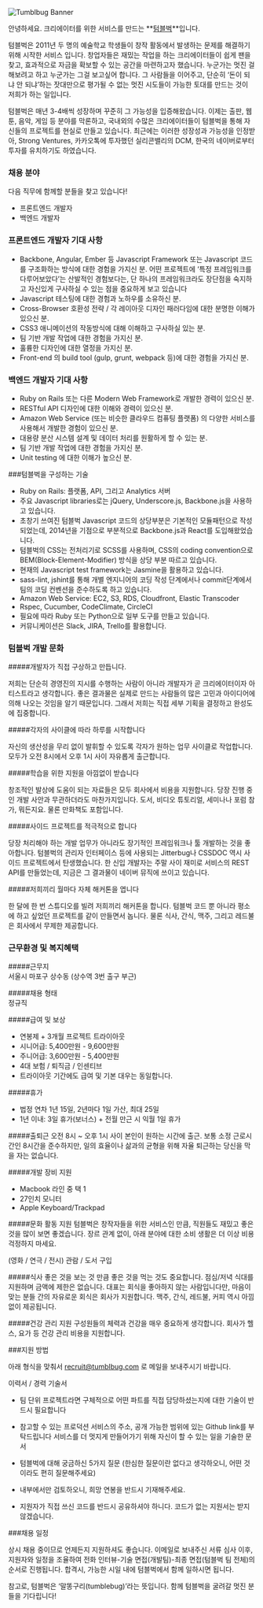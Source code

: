 ![Tumblbug Banner](https://s3-ap-northeast-1.amazonaws.com/tumblbug-assets/brand/tumblbug_banner.png)

안녕하세요. 크리에이터를 위한 서비스를 만드는 **[텀블벅](https://www.tumblbug.com)**입니다. 

텀블벅은 2011년 두 명의 예술학교 학생들이 창작 활동에서 발생하는 문제를 해결하기 위해 시작한 서비스 입니다. 창업자들은 재밌는 작업을 하는 크리에이터들이 쉽게 팬을 찾고, 효과적으로 자금을 확보할 수 있는 공간을 마련하고자 했습니다. 누군가는 멋진 걸 해보려고 하고 누군가는 그걸 보고싶어 합니다. 그 사람들을 이어주고, 단순히 ‘돈이 되냐 안 되냐’하는 잣대만으로 평가될 수 없는 멋진 시도들이 가능한 토대를 만드는 것이 저희가 하는 일입니다.

텀블벅은 매년 3-4배씩 성장하며 꾸준히 그 가능성을 입증해왔습니다. 이제는 출판, 웹툰, 음악, 게임 등 분야를 막론하고, 국내외의 수많은 크리에이터들이 텀블벅을 통해 자신들의 프로젝트를 현실로 만들고 있습니다. 최근에는 이러한 성장성과 가능성을 인정받아, Strong Ventures, 카카오톡에 투자했던 실리콘밸리의 DCM, 한국의 네이버로부터 투자를 유치하기도 하였습니다.

### 채용 분야

다음 직무에 함께할 분들을 찾고 있습니다!

  - 프론트엔드 개발자
  - 백엔드 개발자

### 프론트엔드 개발자 기대 사항 

- Backbone, Angular, Ember 등 Javascript Framework 또는 Javascript 코드를 구조화하는 방식에 대한 경험을 가지신 분. 어떤 프로젝트에 ‘특정 프레임워크를 다루어보았다’는 산발적인 경험보다는, 단 하나의 프레임워크라도 장단점을 숙지하고 자신있게 구사하실 수 있는 점을 중요하게 보고 있습니다
- Javascript 테스팅에 대한 경험과 노하우를 소유하신 분.
- Cross-Browser 호환성 전략 / 각 레이아웃 디자인 패러다임에 대한 분명한 이해가 있으신 분.
- CSS3 애니메이션의 작동방식에 대해 이해하고 구사하실 있는 분.
- 팀 기반 개발 작업에 대한 경험을 가지신 분.
- 훌륭한 디자인에 대한 열정을 가지신 분.
- Front-end 의 build tool (gulp, grunt, webpack 등)에 대한 경험을 가지신 분.

### 백엔드 개발자 기대 사항

- Ruby on Rails 또는 다른 Modern Web Framework로 개발한 경력이 있으신 분.
- RESTful API 디자인에 대한 이해와 경력이 있으신 분.
- Amazon Web Service (또는 비슷한 클라우드 컴퓨팅 플랫폼) 의 다양한 서비스를 사용해서 개발한 경험이 있으신 분.
- 대용량 분산 시스템 설계 및 데이터 처리를 원활하게 할 수 있는 분.
- 팀 기반 개발 작업에 대한 경험을 가지신 분.
- Unit testing 에 대한 이해가 높으신 분.

###텀블벅을 구성하는 기술

- Ruby on Rails: 플랫폼, API, 그리고 Analytics 서버
- 주요 Javascript libraries로는 jQuery, Underscore.js, Backbone.js을 사용하고 있습니다.
- 초창기 쓰여진 텀블벅 Javascript 코드의 상당부분은 기본적인 모듈패턴으로 작성되었는데, 2014년을 기점으로 부분적으로 Backbone.js과 React를 도입해왔었습니다.
- 텀블벅의 CSS는 전처리기로 SCSS를 사용하며, CSS의 coding convention으로 BEM(Block-Element-Modifier) 방식을 상당 부분 따르고 있습니다.
- 현재의 Javascript test framework는 Jasmine을 활용하고 있습니다.
- sass-lint, jshint를 통해 개별 엔지니어의 코딩 작성 단계에서나 commit단계에서 팀의 코딩 컨벤션을 준수하도록 하고 있습니다.
- Amazon Web Service: EC2, S3, RDS, Cloudfront, Elastic Transcoder 
- Rspec, Cucumber, CodeClimate, CircleCI
- 필요에 따라 Ruby 또는 Python으로 일부 도구를 만들고 있습니다.
- 커뮤니케이션은 Slack, JIRA, Trello를 활용합니다.

### 텀블벅 개발 문화

#####개발자가 직접 구상하고 만듭니다.

저희는 단순히 경영진의 지시를 수행하는 사람이 아니라 개발자가 곧 크리에이터이자 아티스트라고 생각합니다. 좋은   결과물은 실제로 만드는 사람들의 많은 고민과 아이디어에 의해 나오는 것임을 알기 때문입니다. 그래서 저희는 직접 세부 기획을 결정하고 완성도에 집중합니다.

#####각자의 사이클에 따라 하루를 시작합니다 

자신의 생산성을 무리 없이 발휘할 수 있도록 각자가 원하는 업무 사이클로 작업합니다. 모두가 오전 8시에서 오후 1시 사이 자유롭게 출근합니다. 

#####학습을 위한 지원을 아낌없이 받습니다

창조적인 발상에 도움이 되는 자료들은 모두 회사에서 비용을 지원합니다. 당장 진행 중인 개발 사안과 무관하더라도 마찬가지입니다. 도서, 비디오 튜토리얼, 세미나나 포럼 참가, 뭐든지요. 물론 만화책도 포함입니다.

#####사이드 프로젝트를 적극적으로 합니다

당장 처리해야 하는 개발 업무가 아니라도 장기적인 프레임워크나 툴 개발하는 것을 좋아합니다. 텀블벅의 관리자 인터페이스 등에 사용되는 Jitterbug나 CSSDOC 역시 사이드 프로젝트에서 탄생했습니다. 한 신입 개발자는 주말 사이 재미로 서비스의 REST API를 만들었는데, 지금은 그 결과물이 네이버 뮤직에 쓰이고 있습니다. 

#####저희끼리 월마다 자체 해커톤을 엽니다

한 달에 한 번 스튜디오를 빌려 저희끼리 해커톤을 합니다. 텀블벅 코드 뿐 아니라 평소에 하고 싶었던 프로젝트를 같이 만들면서 놉니다. 물론 식사, 간식, 맥주, 그리고 레드불은 회사에서 무제한 제공합니다.

### 근무환경 및 복지혜택

#####근무지         
서울시 마포구 상수동 (상수역 3번 출구 부근)                

#####채용 형태     
정규직

#####급여 및 보상     
- 연봉제 + 3개월 프로젝트 트라이아웃
- 시니어급: 5,400만원 - 9,600만원
- 주니어급: 3,600만원 - 5,400만원
- 4대 보험 / 퇴직금 / 인센티브
- 트라이아웃 기간에도 급여 및 기본 대우는 동일합니다.

#####휴가
- 법정 연차 1년 15일, 2년마다 1일 가산, 최대 25일
- 1년 이내: 3일 휴가(보너스) + 전월 만근 시 익월 1일 휴가

#####출퇴근
오전 8시 ~ 오후 1시 사이 본인이 원하는 시간에 출근. 보통 소정 근로시간인 8시간을 준수하지만, 일의 효율이나 삶과의 균형을 위해 자율 퇴근하는 당신을 막을 자는 없습니다.

#####개발 장비 지원
- Macbook 라인 중 택 1
- 27인치 모니터
- Apple Keyboard/Trackpad

#####문화 활동 지원
텀블벅은 창작자들을 위한 서비스인 만큼, 직원들도 재밌고 좋은 것을 많이 보면 좋겠습니다. 장르 관계 없이, 아래 분야에 대한 소비 생활은 더 이상 비용 걱정하지 마세요.

(영화 / 연극 / 전시) 관람 / 도서 구입
  
#####식사
좋은 것을 보는 것 만큼 좋은 것을 먹는 것도 중요합니다. 점심/저녁 식대를 지원하며 금액에 제한은 없습니다. 대표는 회식을 좋아하지 않는 사람입니다만, 마음이 맞는 분들 간의 자유로운 회식은 회사가 지원합니다. 맥주, 간식, 레드불, 커피 역시 아낌없이 제공됩니다. 

#####건강 관리 
지원 구성원들의 체력과 건강을 매우 중요하게 생각합니다. 회사가 헬스, 요가 등 건강 관리 비용을 지원합니다. 

###지원 방법

아래 형식을 맞춰서 recruit@tumblbug.com 로 메일을 보내주시기 바랍니다.

이력서 / 경력 기술서
* 팀 단위 프로젝트라면 구체적으로 어떤 파트를 직접 담당하셨는지에 대한 기술이 반드시 필요합니다
* 참고할 수 있는 프로덕션 서비스의 주소, 공개 가능한 범위에 있는 Github link를 부탁드립니다
서비스를 더 멋지게 만들어가기 위해 자신이 할 수 있는 일을 기술한 문서
* 텀블벅에 대해 궁금하신 5가지 질문 (한심한 질문이란 없다고 생각하오니, 어떤 것이라도 편히 질문해주세요)
* 내부에서만 검토하오니, 희망 연봉을 반드시 기재해주세요.


* 지원자가 직접 쓰신 코드를 반드시 공유하셔야 하니다. 코드가 없는 지원서는 받지 않겠습니다.


###채용 일정

상시 채용 중이므로 언제든지 지원하셔도 좋습니다.
이메일로 보내주신 서류 심사 이후, 지원자와 일정을 조율하여 전화 인터뷰-기술 면접(개발팀)-최종 면접(텀블벅 팀 전체)의 순서로 진행됩니다. 합격시, 가능한 시일 내에 텀블벅에서 함께 일하시면 됩니다.

참고로, 텀블벅은 ‘말똥구리(tumblebug)’라는 뜻입니다. 함께 텀블벅을 굴려갈 멋진 분들을 기다립니다!

